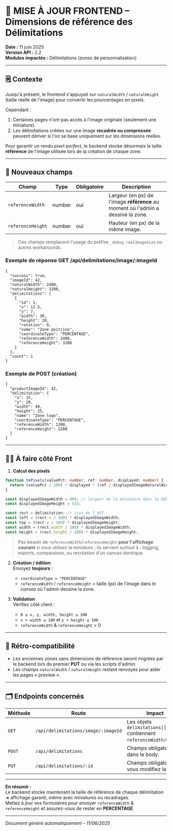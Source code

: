 # 🔄 MISE À JOUR FRONTEND – Dimensions de référence des Délimitations

**Date :** 11 juin 2025  
**Version API :** 2.2  
**Modules impactés :** Délimitations (zones de personnalisation)

---

## 🗒️ Contexte
Jusqu'à présent, le frontend s'appuyait sur `naturalWidth` / `naturalHeight` (taille réelle de l'image) pour convertir les pourcentages en pixels.

Cependant :
1. Certaines pages n'ont pas accès à l'image originale (seulement une miniature).  
2. Les délimitations créées sur une image **recadrée ou compressée** peuvent dériver si l'on se base uniquement sur les dimensions réelles.

Pour garantir un rendu _pixel-perfect_, le backend stocke désormais la taille **référence** de l'image utilisée lors de la création de chaque zone.

---

## 🚀 Nouveaux champs
| Champ | Type | Obligatoire | Description |
|-------|------|-------------|-------------|
| `referenceWidth` | number | oui | Largeur (en px) de l'image **référence** au moment où l'admin a dessiné la zone. |
| `referenceHeight` | number | oui | Hauteur (en px) de la même image. |

> Ces champs remplacent l'usage du préfixe `_debug.realImageSize` ou autres workarounds.

### Exemple de réponse **GET /api/delimitations/image/:imageId**
```jsonc
{
  "success": true,
  "imageId": 42,
  "naturalWidth": 2400,
  "naturalHeight": 3200,
  "delimitations": [
    {
      "id": 1,
      "x": 12.5,
      "y": 7,
      "width": 30,
      "height": 20,
      "rotation": 0,
      "name": "Zone poitrine",
      "coordinateType": "PERCENTAGE",
      "referenceWidth": 2400,
      "referenceHeight": 3200
    }
  ],
  "count": 1
}
```

### Exemple de **POST** (création)
```jsonc
{
  "productImageId": 42,
  "delimitation": {
    "x": 15,
    "y": 20,
    "width": 40,
    "height": 25,
    "name": "Zone logo",
    "coordinateType": "PERCENTAGE",
    "referenceWidth": 1200,
    "referenceHeight": 1200
  }
}
```

---

## 👩‍💻 À faire côté Front

1. **Calcul des pixels**
```ts
function toPixels(valuePct: number, ref: number, displayed: number) {
  return (valuePct / 100) * displayed * (ref / displayedImageNaturalWidth);
}

const displayedImageWidth = 400; // largeur de la miniature dans le DOM
const displayedImageHeight = 533;

const rect = delimitation; // issu de l'API
const left = (rect.x / 100) * displayedImageWidth;
const top = (rect.y / 100) * displayedImageHeight;
const width = (rect.width / 100) * displayedImageWidth;
const height = (rect.height / 100) * displayedImageHeight;
```
> Pas besoin de `referenceWidth`/`referenceHeight` **pour l'affichage courant** si vous utilisez la miniature ; ils servent surtout à : logging, exports, comparaison, ou recréation d'un canvas identique.

2. **Création / édition**  
   Envoyez **toujours** :
   * `coordinateType = "PERCENTAGE"`
   * `referenceWidth` / `referenceHeight` = taille (px) de l'image dans le _canvas_ où l'admin dessine la zone.

3. **Validation**  
   Vérifiez côté client :
   * `0 ≤ x, y, width, height ≤ 100`  
   * `x + width ≤ 100` et `y + height ≤ 100`  
   * `referenceWidth` & `referenceHeight` > 0

---

## 📌 Rétro-compatibilité
* Les anciennes zones sans dimensions de référence seront migrées par le backend lors du premier **PUT** ou via les scripts d'admin.
* Les champs `naturalWidth` / `naturalHeight` restent renvoyés pour aider les pages « preview ».

---

## 🗂️ Endpoints concernés
| Méthode | Route | Impact |
|---------|-------|--------|
| `GET` | `/api/delimitations/image/:imageId` | Les objets `delimitations[]` contiennent `referenceWidth/Height`. |
| `POST` | `/api/delimitations` | Champs obligatoires dans le body. |
| `PUT` | `/api/delimitations/:id` | Champs obligatoires si vous modifiez la zone. |

---

**En résumé :**  
Le backend stocke maintenant la taille de référence de chaque délimitation ➜ affichage garanti, même avec miniatures ou recadrages.  
Mettez à jour vos formulaires pour envoyer `referenceWidth` & `referenceHeight` et assurez-vous de rester en **PERCENTAGE**.

---

*Document généré automatiquement – 11/06/2025* 